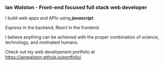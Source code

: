 ### Ian Walston - Front-end focused full stack web developer

I build web apps and APIs using ***javascript***. 

*Express* in the backend, *React* in the frontend.

I believe anything can be achieved with the proper combination of science, technology, and motivated humans.

Check out my web development portfolio at https://ianwalston.github.io/portfolio/
